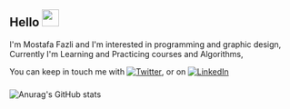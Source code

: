 ## Hello  <img src="https://raw.githubusercontent.com/MartinHeinz/MartinHeinz/master/wave.gif" width="30px">
I'm Mostafa Fazli and I'm interested in programming and graphic design, 
Currently I'm Learning and Practicing courses and Algorithms,

You can keep in touch me with [![Twitter][1.2]][1], or on [![LinkedIn][2.2]][2]

[1.2]: http://i.imgur.com/wWzX9uB.png (twitter icon without padding)
[2.2]: https://raw.githubusercontent.com/MartinHeinz/MartinHeinz/master/linkedin-3-16.png (LinkedIn icon without padding)


[1]: https://twitter.com/MosFazli
[2]: https://www.linkedin.com/in/MosFazli/

###
![Anurag's GitHub stats](https://github-readme-stats.vercel.app/api?username=MosFazli&show_icons=true&theme=highcontrast)
